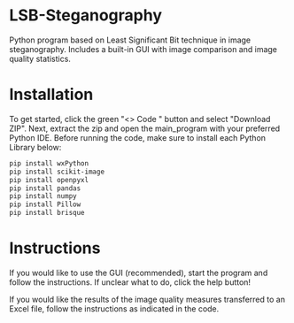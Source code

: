 # LSB-Steganography
Python program based on Least Significant Bit technique in image steganography. Includes a built-in GUI with image comparison and image quality statistics.

# Installation
To get started, click the green "<> Code " button and select "Download ZIP". Next, extract the zip and open the main_program with your preferred Python IDE.
Before running the code, make sure to install each Python Library below:

```bash
pip install wxPython
pip install scikit-image
pip install openpyxl
pip install pandas
pip install numpy
pip install Pillow
pip install brisque
```

# Instructions
If you would like to use the GUI (recommended), start the program and follow the instructions. If unclear what to do, click the help button!

If you would like the results of the image quality measures transferred to an Excel file, 
follow the instructions as indicated in the code.

